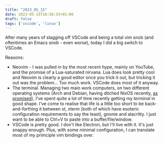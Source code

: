 ```yaml
---
title: "2023_05_15"
date: 2023-05-15T16:56:53+01:00
draft: false
tags: ['vscode', 'linux']
---
```


After many years of slagging off VSCode and being a total vim snob (and oftentimes an Emacs snob - even worse), today I did a big switch to VSCode.

Reasons:

- Neovim - I was pulled in by the most recent hype, mainly on YouTube, and the promise of a Lua-saturated nirvana. Lua does look pretty cool and Neovim is clearly a good editor once you trick it out, but tricking it out was the problem... Too much work. VSCode does most of it anyway.
- The terminal. Managing two main work computers, on two different operating systems (Arch and Debian, having ditched NixOS recently, [as promised](https://yulqen.org/blog/quietly_moving_on_from_nixos/)), I've spent quite a lot of time recently getting my *terminal* in good shape. I've come to realise that life is a little too short to be back-and-forthing it between st, xterm (both of which have esoteric configuration requirements to say the least), gnome and alacritty. I just want to be able to Ctrl+V to paste into a buffer/file/window.
- VSCode is pretty good. I don't like Electron, but I'll live with it. It's just snappy enough. Plus, with some minimal configuration, I can translate most of my primciple vim bindings over.